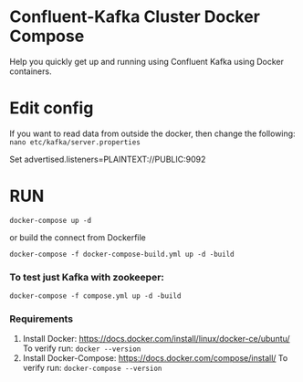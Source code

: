 # Confluent-Kafka Cluster Docker Compose

Help you quickly get up and running using Confluent Kafka using Docker containers.

# Edit config

If you want to read data from outside the docker, then change the following:
`nano etc/kafka/server.properties`

Set advertised.listeners=PLAINTEXT://PUBLIC:9092

# RUN

```
docker-compose up -d
```
or build the connect from Dockerfile
```
docker-compose -f docker-compose-build.yml up -d -build
```

### To test just Kafka with zookeeper:
`docker-compose -f compose.yml up -d -build`


### Requirements

1. Install Docker: https://docs.docker.com/install/linux/docker-ce/ubuntu/
    To verify run: `docker --version`
2. Install Docker-Compose: https://docs.docker.com/compose/install/ 
    To verify run: `docker-compose --version`